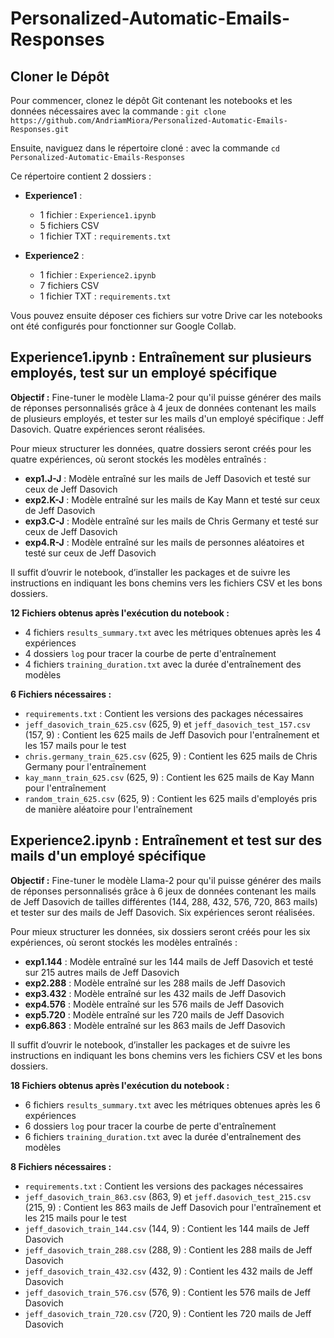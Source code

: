 # Personalized-Automatic-Emails-Responses

## Cloner le Dépôt 

Pour commencer, clonez le dépôt Git contenant les notebooks et les données nécessaires avec la commande : 
`git clone https://github.com/AndriamMiora/Personalized-Automatic-Emails-Responses.git`

Ensuite, naviguez dans le répertoire cloné : avec la commande `cd Personalized-Automatic-Emails-Responses`


Ce répertoire contient 2 dossiers :

- **Experience1** : 
  - 1 fichier : `Experience1.ipynb`
  - 5 fichiers CSV
  - 1 fichier TXT : `requirements.txt`

- **Experience2** : 
  - 1 fichier : `Experience2.ipynb`
  - 7 fichiers CSV
  - 1 fichier TXT : `requirements.txt`


Vous pouvez ensuite déposer ces fichiers sur votre Drive car les notebooks ont été configurés pour fonctionner sur Google Collab.

## Experience1.ipynb : Entraînement sur plusieurs employés, test sur un employé spécifique

**Objectif :** Fine-tuner le modèle Llama-2 pour qu'il puisse générer des mails de réponses personnalisés grâce à 4 jeux de données contenant les mails de plusieurs employés, et tester sur les mails d'un employé spécifique : Jeff Dasovich. Quatre expériences seront réalisées.

Pour mieux structurer les données, quatre dossiers seront créés pour les quatre expériences, où seront stockés les modèles entraînés :
- **exp1.J-J** : Modèle entraîné sur les mails de Jeff Dasovich et testé sur ceux de Jeff Dasovich
- **exp2.K-J** : Modèle entraîné sur les mails de Kay Mann et testé sur ceux de Jeff Dasovich
- **exp3.C-J** : Modèle entraîné sur les mails de Chris Germany et testé sur ceux de Jeff Dasovich
- **exp4.R-J** : Modèle entraîné sur les mails de personnes aléatoires et testé sur ceux de Jeff Dasovich

Il suffit d’ouvrir le notebook, d’installer les packages et de suivre les instructions en indiquant les bons chemins vers les fichiers CSV et les bons dossiers.

**12 Fichiers obtenus après l'exécution du notebook :**
- 4 fichiers `results_summary.txt` avec les métriques obtenues après les 4 expériences
- 4 dossiers `log` pour tracer la courbe de perte d'entraînement
- 4 fichiers `training_duration.txt` avec la durée d'entraînement des modèles

**6 Fichiers nécessaires :**
- `requirements.txt` : Contient les versions des packages nécessaires
- `jeff_dasovich_train_625.csv` (625, 9) et `jeff_dasovich_test_157.csv` (157, 9) : Contient les 625 mails de Jeff Dasovich pour l'entraînement et les 157 mails pour le test
- `chris.germany_train_625.csv` (625, 9) : Contient les 625 mails de Chris Germany pour l'entraînement
- `kay_mann_train_625.csv` (625, 9) : Contient les 625 mails de Kay Mann pour l'entraînement
- `random_train_625.csv` (625, 9) : Contient les 625 mails d'employés pris de manière aléatoire pour l'entraînement

## Experience2.ipynb : Entraînement et test sur des mails d'un employé spécifique

**Objectif :** Fine-tuner le modèle Llama-2 pour qu'il puisse générer des mails de réponses personnalisés grâce à 6 jeux de données contenant les mails de Jeff Dasovich de tailles différentes (144, 288, 432, 576, 720, 863 mails) et tester sur des mails de Jeff Dasovich. Six expériences seront réalisées.

Pour mieux structurer les données, six dossiers seront créés pour les six expériences, où seront stockés les modèles entraînés :
- **exp1.144** : Modèle entraîné sur les 144 mails de Jeff Dasovich et testé sur 215 autres mails de Jeff Dasovich
- **exp2.288** : Modèle entraîné sur les 288 mails de Jeff Dasovich
- **exp3.432** : Modèle entraîné sur les 432 mails de Jeff Dasovich
- **exp4.576** : Modèle entraîné sur les 576 mails de Jeff Dasovich
- **exp5.720** : Modèle entraîné sur les 720 mails de Jeff Dasovich
- **exp6.863** : Modèle entraîné sur les 863 mails de Jeff Dasovich

Il suffit d’ouvrir le notebook, d’installer les packages et de suivre les instructions en indiquant les bons chemins vers les fichiers CSV et les bons dossiers.

**18 Fichiers obtenus après l'exécution du notebook :**
- 6 fichiers `results_summary.txt` avec les métriques obtenues après les 6 expériences
- 6 dossiers `log` pour tracer la courbe de perte d'entraînement
- 6 fichiers `training_duration.txt` avec la durée d'entraînement des modèles

**8 Fichiers nécessaires :**
- `requirements.txt` : Contient les versions des packages nécessaires
- `jeff_dasovich_train_863.csv` (863, 9) et `jeff.dasovich_test_215.csv` (215, 9) : Contient les 863 mails de Jeff Dasovich pour l'entraînement et les 215 mails pour le test
- `jeff_dasovich_train_144.csv` (144, 9) : Contient les 144 mails de Jeff Dasovich
- `jeff_dasovich_train_288.csv` (288, 9) : Contient les 288 mails de Jeff Dasovich
- `jeff_dasovich_train_432.csv` (432, 9) : Contient les 432 mails de Jeff Dasovich
- `jeff_dasovich_train_576.csv` (576, 9) : Contient les 576 mails de Jeff Dasovich
- `jeff_dasovich_train_720.csv` (720, 9) : Contient les 720 mails de Jeff Dasovich
